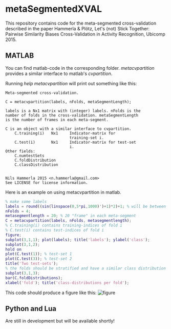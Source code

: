 # metaSegmentedXVAL
This repository contains code for the meta-segmented cross-validation described in the paper
Hammerla & Pl&ouml;tz, Let's (not) Stick Together: Pairwise Similarity Biases Cross-Validation in Activity Recognition, Ubicomp 2015.

## MATLAB
You can find matlab-code in the corresponding folder. *metacvpartition* provides a similar interface to matlab's *cvpartition*.

Running *help metacvpartition* will print out something like this:
```
Meta-segmented cross-validation.

C = metacvpartition(labels, nFolds, metaSegmentLength);

labels is a Nx1 matrix with (integer) labels. nFolds is the
number of folds in the cross-validation. metaSegmentLength
is the number of frames in each meta-segment.

C is an object with a similar interface to cvpartition.
    C.training(i)   Nx1     Indicator-matrix for
                            training-set i.
    C.test(i)       Nx1     Indicator-matrix for test-set
                            i.
Other fields:
    C.numtestSets
    C.foldDistribution
    C.classDistribution


Nils Hammerla 2015 <n.hammerla@gmail.com>
See LICENSE for license information.
```

Here is an example on using metacvpartition in matlab.
```matlab
% make some labels
labels = round((sin(linspace(0,5*pi,1000)')+1)*2)+1; % will be between 1 and 5
nFolds = 4;
metasegmentlength = 20; % 20 "frame" in each meta-segment
C = metacvpartition(labels, nFolds, metasegmentlength);
% C.training(i) contains training-indices of fold i
% C.test(i) contains test-indices of fold i
figure;
subplot(3,1,1); plot(labels); title('labels'); ylabel('class');
subplot(3,1,2);
hold on
plot(C.test(1)); % test-set 1
plot(C.test(3)); % test-set 2
title('Two test-sets');
% the folds should be stratified and have a similar class distribution
subplot(3,1,3);
bar(C.foldDistributions);
xlabel('fold'); title('class-distributions per fold');
```

This code should produce a figure like this:
![figure](/img/metacvpartition.png)

## Python and Lua
Are still in development but will be available shortly!
